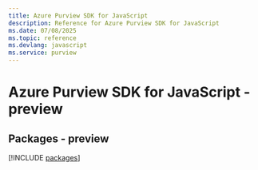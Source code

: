 ```yaml
---
title: Azure Purview SDK for JavaScript
description: Reference for Azure Purview SDK for JavaScript
ms.date: 07/08/2025
ms.topic: reference
ms.devlang: javascript
ms.service: purview
---
```

# Azure Purview SDK for JavaScript - preview
## Packages - preview
[!INCLUDE [packages](purview-index.md)]
